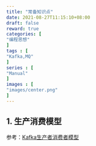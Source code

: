 ```yaml
---
title: "常备知识点"
date: 2021-08-27T11:15:10+08:00
draft: false
reward: true
categories: [
"编程思想"
]
tags : [
"Kafka,MQ"
]
series : [
"Manual"
]
images : [
"images/center.png"
]
---
```


[comment]: <> "# 常备知识点"

## 1. 生产消费模型

参考：[Kafka生产者消费者模型](https://blog.csdn.net/bigtree_3721/article/details/81953206)
